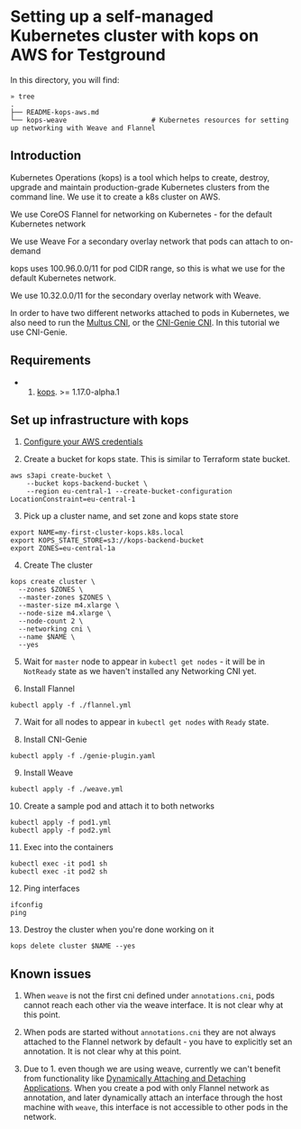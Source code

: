 # Setting up a self-managed Kubernetes cluster with kops on AWS for Testground

In this directory, you will find:

```
» tree
.
├── README-kops-aws.md
└── kops-weave                     # Kubernetes resources for setting up networking with Weave and Flannel
```

## Introduction

Kubernetes Operations (kops) is a tool which helps to create, destroy, upgrade and maintain production-grade Kubernetes clusters from the command line. We use it to create a k8s cluster on AWS.

We use CoreOS Flannel for networking on Kubernetes - for the default Kubernetes network

We use Weave For a secondary overlay network that pods can attach to on-demand

kops uses 100.96.0.0/11 for pod CIDR range, so this is what we use for the default Kubernetes network.

We use 10.32.0.0/11 for the secondary overlay network with Weave.

In order to have two different networks attached to pods in Kubernetes, we also need to run the [Multus CNI](https://github.com/intel/multus-cni), or the [CNI-Genie CNI](https://github.com/cni-genie/CNI-Genie). In this tutorial we use CNI-Genie.


## Requirements

- 1. [kops](https://github.com/kubernetes/kops/releases). >= 1.17.0-alpha.1


## Set up infrastructure with kops

1. [Configure your AWS credentials](https://docs.aws.amazon.com/cli/)

2. Create a bucket for kops state. This is similar to Terraform state bucket.

```
aws s3api create-bucket \
    --bucket kops-backend-bucket \
    --region eu-central-1 --create-bucket-configuration LocationConstraint=eu-central-1
```

3. Pick up a cluster name, and set zone and kops state store

```
export NAME=my-first-cluster-kops.k8s.local
export KOPS_STATE_STORE=s3://kops-backend-bucket
export ZONES=eu-central-1a
```

4. Create The cluster

```
kops create cluster \
  --zones $ZONES \
  --master-zones $ZONES \
  --master-size m4.xlarge \
  --node-size m4.xlarge \
  --node-count 2 \
  --networking cni \
  --name $NAME \
  --yes
```

5. Wait for `master` node to appear in `kubectl get nodes` - it will be in `NotReady` state as we haven't installed any Networking CNI yet.

6. Install Flannel

```
kubectl apply -f ./flannel.yml
```

7. Wait for all nodes to appear in `kubectl get nodes` with `Ready` state.

8. Install CNI-Genie

```
kubectl apply -f ./genie-plugin.yaml
```

9. Install Weave

```
kubectl apply -f ./weave.yml
```

10. Create a sample pod and attach it to both networks

```
kubectl apply -f pod1.yml
kubectl apply -f pod2.yml
```

11. Exec into the containers

```
kubectl exec -it pod1 sh
kubectl exec -it pod2 sh
```


12. Ping interfaces

```
ifconfig
ping
```

13. Destroy the cluster when you're done working on it

```
kops delete cluster $NAME --yes
```


## Known issues

1. When `weave` is not the first cni defined under `annotations.cni`, pods cannot reach each other via the weave interface. It is not clear why at this point.

2. When pods are started without `annotations.cni` they are not always attached to the Flannel network by default - you have to explicitly set an annotation. It is not clear why at this point.

3. Due to 1. even though we are using weave, currently we can't benefit from functionality like [Dynamically Attaching and Detaching Applications](https://www.weave.works/docs/net/latest/tasks/manage/dynamically-attach-containers/). When you create a pod with only Flannel network as annotation, and later dynamically attach an interface through the host machine with `weave`, this interface is not accessible to other pods in the network.
